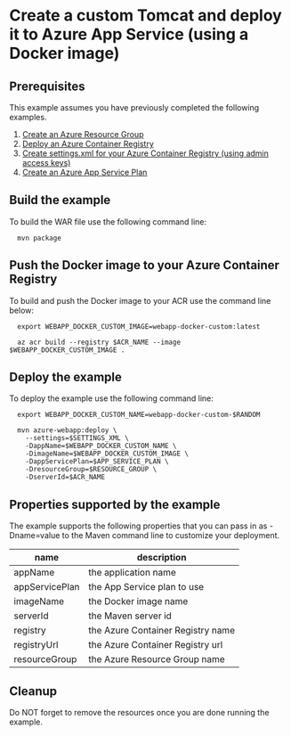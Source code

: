 
# Create a custom Tomcat and deploy it to Azure App Service (using a Docker image)

## Prerequisites

This example assumes you have previously completed the following examples.

1. [Create an Azure Resource Group](../../group/create/)
1. [Deploy an Azure Container Registry](../../acr/create/)
1. [Create settings.xml for your Azure Container Registry (using admin access keys)](../../acr/create-access-keys-settings-xml/)
1. [Create an Azure App Service Plan](../appservice/plan/create/)

## Build the example

To build the WAR file use the following command line:

````shell
  mvn package
````

## Push the Docker image to your Azure Container Registry

To build and push the Docker image to your ACR use the command line below:

````shell
  export WEBAPP_DOCKER_CUSTOM_IMAGE=webapp-docker-custom:latest

  az acr build --registry $ACR_NAME --image $WEBAPP_DOCKER_CUSTOM_IMAGE .
````

## Deploy the example

To deploy the example use the following command line:

```shell
  export WEBAPP_DOCKER_CUSTOM_NAME=webapp-docker-custom-$RANDOM

  mvn azure-webapp:deploy \
    --settings=$SETTINGS_XML \
    -DappName=$WEBAPP_DOCKER_CUSTOM_NAME \
    -DimageName=$WEBAPP_DOCKER_CUSTOM_IMAGE \
    -DappServicePlan=$APP_SERVICE_PLAN \
    -DresourceGroup=$RESOURCE_GROUP \
    -DserverId=$ACR_NAME
```

## Properties supported by the example

The example supports the following properties that you can pass in as -Dname=value
to the Maven command line to customize your deployment.

| name                   | description                       |
|------------------------|-----------------------------------|
| appName                | the application name              |
| appServicePlan         | the App Service plan to use       |
| imageName              | the Docker image name             |
| serverId               | the Maven server id               |
| registry               | the Azure Container Registry name |
| registryUrl            | the Azure Container Registry url  |
| resourceGroup          | the Azure Resource Group name     |

## Cleanup

Do NOT forget to remove the resources once you are done running the example.
